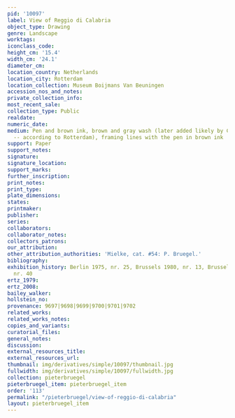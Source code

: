 ```yaml
---
pid: '10097'
label: View of Reggio di Calabria
object_type: Drawing
genre: Landscape
worktags:
iconclass_code:
height_cm: '15.4'
width_cm: '24.1'
diameter_cm:
location_country: Netherlands
location_city: Rotterdam
location_collection: Museum Boijmans Van Beuningen
accession_nos_and_notes:
private_collection_info:
most_recent_sale:
collection_type: Public
realdate:
numeric_date:
medium: Pen and brown ink, brown and gray wash (later added likely by Claude Lorrain
  -- according to Rotterdam), framing lines with the pen in brown ink
support: Paper
support_notes:
signature:
signature_location:
support_marks:
further_inscription:
print_notes:
print_type:
plate_dimensions:
states:
printmaker:
publisher:
series:
collaborators:
collaborator_notes:
collectors_patrons:
our_attribution:
other_attribution_authorities: 'Mielke, cat. #54: P. Bruegel.'
bibliography:
exhibition_history: Berlin 1975, nr. 25, Brussels 1980, nr. 13, Brussels/Rome 1995,
  nr. 40
ertz_1979:
ertz_2008:
bailey_walker:
hollstein_no:
provenance: 9697|9698|9699|9700|9701|9702
related_works:
related_works_notes:
copies_and_variants:
curatorial_files:
general_notes:
discussion:
external_resources_title:
external_resources_url:
thumbnail: img/derivatives/simple/10097/thumbnail.jpg
fullwidth: img/derivatives/simple/10097/fullwidth.jpg
collection: pieterbruegel
pieterbruegel_item: pieterbruegel_item
order: '113'
permalink: "/pieterbruegel/view-of-reggio-di-calabria"
layout: pieterbruegel_item
---
```

